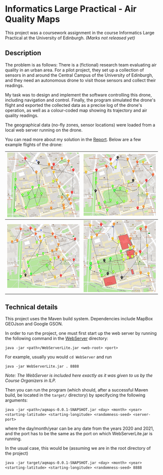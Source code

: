 # Informatics Large Practical - Air Quality Maps

This project was a coursework assignment in the course Informatics Large Practical at the University of Edinburgh.
*(Marks not released yet)*

## Description

The problem is as follows: There is a (fictional) research team evaluating air quality in an urban area. For a pilot project, they set up a collection of sensors in and around the Central Campus of the University of Edinburgh, and they need an autonomous drone to visit those sensors and collect their readings.

My task was to design and implement the software controlling this drone, including navigation and control. Finally, the program simulated the drone's flight and exported the collected data as a precise log of the drone's operation, as well as a colour-coded map showing its trajectory and air quality readings.

The geographical data (no-fly zones, sensor locations) were loaded from a local web server running on the drone.

You can read more about my solution in the [Report](ilp-report.pdf). Below are a few example flights of the drone:

| <img src="/report/pictures/01-01-2020.png" alt="Flight path 01-01-2020" title="Flight path 01-01-2020" width="400" /> | <img src="/report/pictures/05-05-2020.png" alt="Flight path 05-05-2020" title="Flight path 05-05-2020" width="400" /> |
| --- | --- |
| <img src="/report/pictures/07-07-2020.png" alt="Flight path 07-07-2020" title="Flight path 07-07-2020" width="400" /> | <img src="/report/pictures/25-12-2020.png" alt="Flight path 25-12-2020" title="Flight path 25-12-2020" width="400" /> |



## Technical details

This project uses the Maven build system. Dependencies include MapBox GEOJson and Google GSON.

In order to run the project, one must first start up the web server by running the following command in the [WebServer](/WebServer) directory:
```
java -jar <path>/WebServerLite.jar <web-root> <port>
```

For example, usually you would `cd WebServer` and run
```
java -jar WebServerLite.jar . 8888
````

*Note: The WebServer is included here exactly as it was given to us by the Course Organizers in ILP.*

Then you can run the program (which should, after a successful Maven build, be located in the `target/` directory) by specifycing the following arguments:
```
java -jar <path>/aqmaps-0.0.1-SNAPSHOT.jar <day> <month> <year> <starting-latitude> <starting-longitude> <randomness-seed> <server-port>
```
where the day/month/year can be any date from the years 2020 and 2021, and the port has to be the same as the port on which WebServerLite.jar is running.

In the usual case, this would be (assuming we are in the root directory of the project)
```
java -jar target/aqmaps-0.0.1-SNAPSHOT.jar <day> <month> <year> <starting-latitude> <starting-longitude> <randomness-seed> 8888
```
